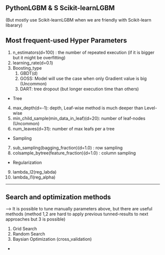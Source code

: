

## PythonLGBM & S Scikit-learnLGBM 
(But mostly use Scikit-learnLGBM when we are friendly with Scikit-learn libarary)


## Most frequent-used Hyper Parameters
1. n_estimators(d=100) : the number of repeated execution (if it is bigger but it might be overfitting)
2. learning_rate(d=0.1)
3. Boosting_type
   1) GBDT(d)
   2) GOSS: Model will use the case when only Gradient value is big (Uncommon)
   3) DART: tree dropout (but longer execution time than others)

* Tree
4. max_depth(d=-1): depth, Leaf-wise method is much deeper than Level-wise
5. min_child_sample(min_data_in_leaf)(d=20): number of leaf-nodes (Uncommon)
6. num_leaves(d=31): number of max leafs per a tree

* Sampling
7. sub_sampling(bagging_fraction)(d=1.0) : row sampling
8. colsample_bytree(feature_fraction)(d=1.0) : column sampling

* Regularization
9. lambda_l2(reg_labda)
10. lambda_l1(reg_alpha)


------------------------------------------------------------------------------
## Search and optimization methods 
--> It is possible to tune manually parameters above, but there are useful methods
(method 1,2 are hard to apply previous tunned-results to next approaches but 3 is possible)

1. Grid Search
2. Random Search
3. Baysian Optimization (cross_validation)
- 
  
